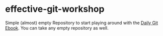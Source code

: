 # effective-git-workshop

Simple (almost) empty Repository to start playing around with the [Daily Git Ebook](https://www.amazon.de/Daily-Git-kompetenter-Kollege-erkl-ren-ebook).
You can take any empty repository as well.
